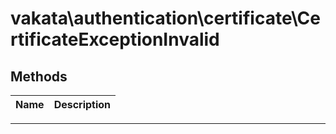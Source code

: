 # vakata\authentication\certificate\CertificateExceptionInvalid


## Methods

| Name | Description |
|------|-------------|

---


